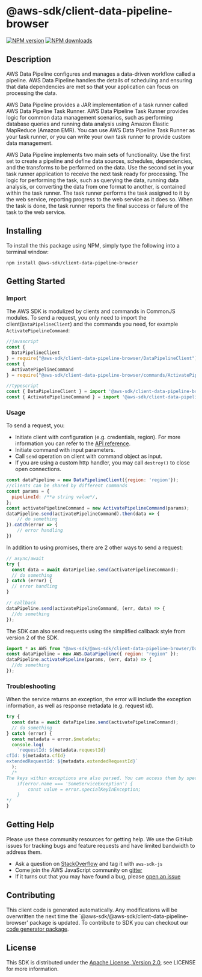 # @aws-sdk/client-data-pipeline-browser

[![NPM version](https://img.shields.io/npm/v/@aws-sdk/client-data-pipeline-browser/preview.svg)](https://www.npmjs.com/package/@aws-sdk/client-data-pipeline-browser)
[![NPM downloads](https://img.shields.io/npm/dm/@aws-sdk/client-data-pipeline-browser.svg)](https://www.npmjs.com/package/@aws-sdk/client-data-pipeline-browser)

## Description

<p>AWS Data Pipeline configures and manages a data-driven workflow called a pipeline. AWS Data Pipeline handles the details of scheduling and ensuring that data dependencies are met so that your application can focus on processing the data.</p> <p>AWS Data Pipeline provides a JAR implementation of a task runner called AWS Data Pipeline Task Runner. AWS Data Pipeline Task Runner provides logic for common data management scenarios, such as performing database queries and running data analysis using Amazon Elastic MapReduce (Amazon EMR). You can use AWS Data Pipeline Task Runner as your task runner, or you can write your own task runner to provide custom data management.</p> <p>AWS Data Pipeline implements two main sets of functionality. Use the first set to create a pipeline and define data sources, schedules, dependencies, and the transforms to be performed on the data. Use the second set in your task runner application to receive the next task ready for processing. The logic for performing the task, such as querying the data, running data analysis, or converting the data from one format to another, is contained within the task runner. The task runner performs the task assigned to it by the web service, reporting progress to the web service as it does so. When the task is done, the task runner reports the final success or failure of the task to the web service.</p>

## Installing

To install the this package using NPM, simply type the following into a terminal window:

```
npm install @aws-sdk/client-data-pipeline-browser
```

## Getting Started

### Import

The AWS SDK is modulized by clients and commands in CommonJS modules. To send a request, you only need to import the client(`DataPipelineClient`) and the commands you need, for example `ActivatePipelineCommand`:

```javascript
//javascript
const {
  DataPipelineClient
} = require("@aws-sdk/client-data-pipeline-browser/DataPipelineClient");
const {
  ActivatePipelineCommand
} = require("@aws-sdk/client-data-pipeline-browser/commands/ActivatePipelineCommand");
```

```javascript
//typescript
const { DataPipelineClient } = import '@aws-sdk/client-data-pipeline-browser/DataPipelineClient';
const { ActivatePipelineCommand } = import '@aws-sdk/client-data-pipeline-browser/commands/ActivatePipelineCommand';
```

### Usage

To send a request, you:

- Initiate client with configuration (e.g. credentials, region). For more information you can refer to the [API reference][].
- Initiate command with input parameters.
- Call `send` operation on client with command object as input.
- If you are using a custom http handler, you may call `destroy()` to close open connections.

```javascript
const dataPipeline = new DataPipelineClient({region: 'region'});
//clients can be shared by different commands
const params = {
  pipelineId: /**a string value*/,
};
const activatePipelineCommand = new ActivatePipelineCommand(params);
dataPipeline.send(activatePipelineCommand).then(data => {
    // do something
}).catch(error => {
    // error handling
})
```

In addition to using promises, there are 2 other ways to send a request:

```javascript
// async/await
try {
  const data = await dataPipeline.send(activatePipelineCommand);
  // do something
} catch (error) {
  // error handling
}
```

```javascript
// callback
dataPipeline.send(activatePipelineCommand, (err, data) => {
  //do something
});
```

The SDK can also send requests using the simplified callback style from version 2 of the SDK.

```javascript
import * as AWS from "@aws-sdk/@aws-sdk/client-data-pipeline-browser/DataPipeline";
const dataPipeline = new AWS.DataPipeline({ region: "region" });
dataPipeline.activatePipeline(params, (err, data) => {
  //do something
});
```

### Troubleshooting

When the service returns an exception, the error will include the exception information, as well as response metadata (e.g. request id).

```javascript
try {
  const data = await dataPipeline.send(activatePipelineCommand);
  // do something
} catch (error) {
  const metadata = error.$metadata;
  console.log(
    `requestId: ${metadata.requestId}
cfId: ${metadata.cfId}
extendedRequestId: ${metadata.extendedRequestId}`
  );
  /*
The keys within exceptions are also parsed. You can access them by specifying exception names:
    if(error.name === 'SomeServiceException') {
        const value = error.specialKeyInException;
    }
*/
}
```

## Getting Help

Please use these community resources for getting help. We use the GitHub issues for tracking bugs and feature requests and have limited bandwidth to address them.

- Ask a question on [StackOverflow](https://stackoverflow.com/questions/tagged/aws-sdk-js) and tag it with `aws-sdk-js`
- Come join the AWS JavaScript community on [gitter](https://gitter.im/aws/aws-sdk-js-v3)
- If it turns out that you may have found a bug, please [open an issue](https://github.com/aws/aws-sdk-js-v3/issues)

## Contributing

This client code is generated automatically. Any modifications will be overwritten the next time the `@aws-sdk/@aws-sdk/client-data-pipeline-browser' package is updated. To contribute to SDK you can checkout our [code generator package][].

## License

This SDK is distributed under the
[Apache License, Version 2.0](http://www.apache.org/licenses/LICENSE-2.0),
see LICENSE for more information.

[code generator package]: https://github.com/aws/aws-sdk-js-v3/tree/master/packages/service-types-generator
[api reference]: https://docs.aws.amazon.com/AWSJavaScriptSDK/latest/
